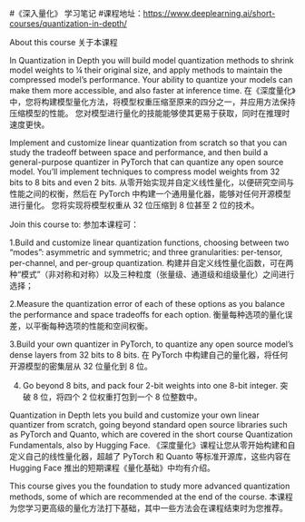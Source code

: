#《深入量化》 学习笔记
#课程地址：https://www.deeplearning.ai/short-courses/quantization-in-depth/


About this course
关于本课程

In Quantization in Depth you will build model quantization methods to shrink model weights to ¼ their original size,
and apply methods to maintain the compressed model’s performance. Your ability to quantize your models can make them more accessible, 
and also faster at inference time. 
在《深度量化》中，您将构建模型量化方法，将模型权重压缩至原来的四分之一，并应用方法保持压缩模型的性能。
您对模型进行量化的技能能够使其更易于获取，同时在推理时速度更快。

Implement and customize linear quantization from scratch so that you can study the tradeoff between space and performance, 
and then build a general-purpose quantizer in PyTorch that can quantize any open source model. 
You’ll implement  techniques to compress model weights from 32 bits to 8 bits and even 2 bits.
从零开始实现并自定义线性量化，以便研究空间与性能之间的权衡，然后在 PyTorch 中构建一个通用量化器，能够对任何开源模型进行量化。
您将实现将模型权重从 32 位压缩到 8 位甚至 2 位的技术。

Join this course to:
参加本课程可：

1.Build and customize linear quantization functions, choosing between two “modes”: asymmetric and symmetric;
and three granularities: per-tensor, per-channel, and per-group quantization.
构建并自定义线性量化函数，可在两种“模式”（非对称和对称）以及三种粒度（张量级、通道级和组级量化）之间进行选择；

2.Measure the quantization error of each of these options as you balance the performance and space tradeoffs for each option.
衡量每种选项的量化误差，以平衡每种选项的性能和空间权衡。

3.Build your own quantizer in PyTorch, to quantize any open source model’s dense layers from 32 bits to 8 bits.
在 PyTorch 中构建自己的量化器，将任何开源模型的密集层从 32 位量化到 8 位。

4. Go beyond 8 bits, and pack four 2-bit weights into one 8-bit integer.
突破 8 位，将四个 2 位权重打包到一个 8 位整数中。

Quantization in Depth lets you build and customize your own linear quantizer from scratch, going beyond standard open source libraries such as PyTorch and Quanto, 
which are covered in the short course Quantization Fundamentals, also by Hugging Face.
《深度量化》课程让您从零开始构建和自定义自己的线性量化器，超越了 PyTorch 和 Quanto 等标准开源库，这些内容在 Hugging Face 推出的短期课程《量化基础》中均有介绍。

This course gives you the foundation to study more advanced quantization methods, some of which are recommended at the end of the course.
本课程为您学习更高级的量化方法打下基础，其中一些方法会在课程结束时为您推荐。
